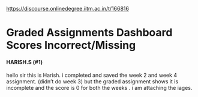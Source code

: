 https://discourse.onlinedegree.iitm.ac.in/t/166816

<html><head><meta charset='utf-8'><title>Graded Assignments Dashboard Scores Incorrect/Missing</title></head><body>
<h1>Graded Assignments Dashboard Scores Incorrect/Missing</h1>
<h4>HARISH.S (#1)</h4>
<p>hello sir this is Harish. i completed and saved the week 2 and week 4 assignment. (didn’t do week 3) but the graded assignment shows it is incomplete and the score is 0 for both the weeks . i am attaching the iages.